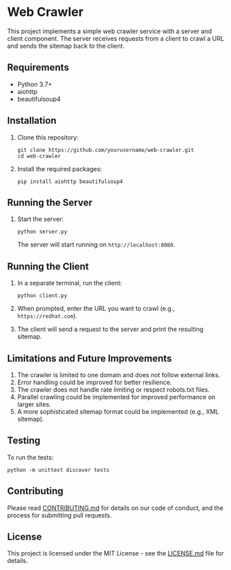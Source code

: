 # Web Crawler

This project implements a simple web crawler service with a server and client component. The server receives requests from a client to crawl a URL and sends the sitemap back to the client.

## Requirements

- Python 3.7+
- aiohttp
- beautifulsoup4

## Installation

1. Clone this repository:
   ```
   git clone https://github.com/yourusername/web-crawler.git
   cd web-crawler
   ```

2. Install the required packages:
   ```
   pip install aiohttp beautifulsoup4
   ```

## Running the Server

1. Start the server:
   ```
   python server.py
   ```
   The server will start running on `http://localhost:8080`.

## Running the Client

1. In a separate terminal, run the client:
   ```
   python client.py
   ```

2. When prompted, enter the URL you want to crawl (e.g., `https://redhat.com`).

3. The client will send a request to the server and print the resulting sitemap.

## Limitations and Future Improvements

1. The crawler is limited to one domain and does not follow external links.
2. Error handling could be improved for better resilience.
3. The crawler does not handle rate limiting or respect robots.txt files.
4. Parallel crawling could be implemented for improved performance on larger sites.
5. A more sophisticated sitemap format could be implemented (e.g., XML sitemap).

## Testing

To run the tests:

```
python -m unittest discover tests
```

## Contributing

Please read [CONTRIBUTING.md](CONTRIBUTING.md) for details on our code of conduct, and the process for submitting pull requests.

## License

This project is licensed under the MIT License - see the [LICENSE.md](LICENSE.md) file for details.